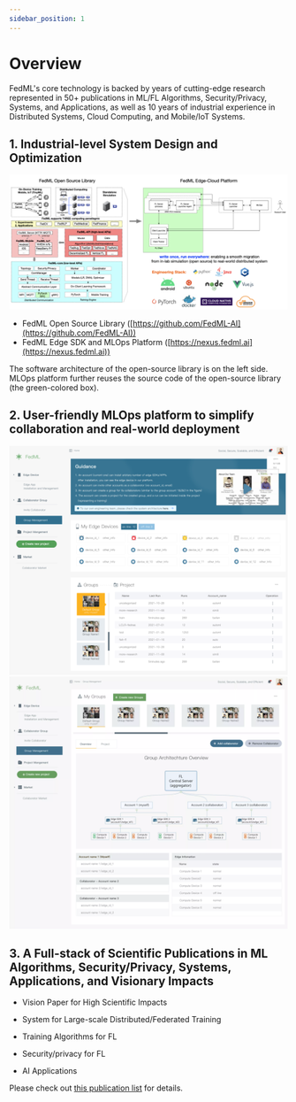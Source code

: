 ```yaml
---
sidebar_position: 1
---
```


# Overview

FedML's core technology is backed by years of cutting-edge research represented in 50+ publications in ML/FL Algorithms, Security/Privacy, Systems, and Applications, as well as 10 years of industrial experience in Distributed Systems, Cloud Computing, and Mobile/IoT Systems.

## 1. Industrial-level System Design and Optimization

<img src="./../_static/image/fedml.png" alt="parrot"   />

- FedML Open Source Library ([https://github.com/FedML-AI](https://github.com/FedML-AI))
- FedML Edge SDK and MLOps Platform ([https://nexus.fedml.ai](https://nexus.fedml.ai))

The software architecture of the open-source library is on the left side.
MLOps platform further reuses the source code of the open-source library (the green-colored box).

## 2. User-friendly MLOps platform to simplify collaboration and real-world deployment

<img src="./../_static/image/mlops0.png" alt="parrot"   />
<img src="./../_static/image/mlops_ui2.png" alt="parrot"   />

## 3. A Full-stack of Scientific Publications in ML Algorithms, Security/Privacy, Systems, Applications, and Visionary Impacts

- Vision Paper for High Scientific Impacts

- System for Large-scale Distributed/Federated Training

- Training Algorithms for FL

- Security/privacy for FL

- AI Applications

Please check out [this publication list](./../resources/papers.md) for details.
